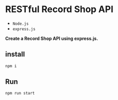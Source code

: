 # RESTful Record Shop API

- `Node.js`
- `express.js`

**Create a Record Shop API using express.js.**

## install
```bash
npm i
```
## Run
```bash
npm run start
```
